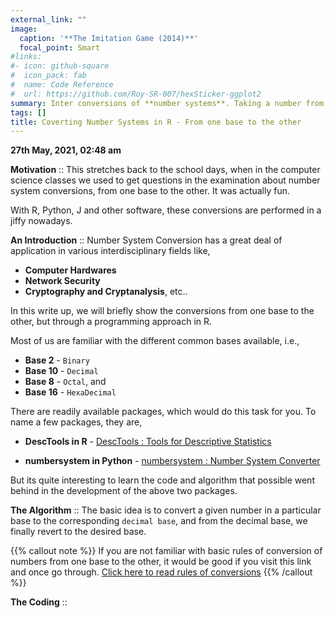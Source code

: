 ```yaml
---
external_link: ""
image:
  caption: '**The Imitation Game (2014)**'
  focal_point: Smart
#links:
#- icon: github-square
#  icon_pack: fab
#  name: Code Reference
#  url: https://github.com/Roy-SR-007/hexSticker-ggplot2
summary: Inter conversions of **number systems**. Taking a number from the given base to a desired base, i.e., for instance `binary` to `decimal` or vice versa.
tags: []
title: Coverting Number Systems in R - From one base to the other
---
```


**27th May, 2021, 02:48 am**

**Motivation** :: This stretches back to the school days, when in the computer science classes we used to get questions in the examination about number system conversions, from one base to the other. It was actually fun.

With R, Python, J and other software, these conversions are performed in a jiffy nowadays.

**An Introduction** :: Number System Conversion has a great deal of application in various interdisciplinary fields like,

* **Computer Hardwares**
* **Network Security**
* **Cryptography and Cryptanalysis**, etc..

In this write up, we will briefly show the conversions from one base to the other, but through a programming approach in R. 

Most of us are familiar with the different common bases available, i.e., 

* **Base 2** - `Binary`
* **Base 10** - `Decimal`
* **Base 8** - `Octal`, and 
* **Base 16** - `HexaDecimal`

There are readily available packages, which would do this task for you. To name a few packages, they are, 

* **DescTools in R** - [DescTools : Tools for Descriptive Statistics](https://cran.r-project.org/package=DescTools) 

* **numbersystem in Python** - [numbersystem : Number System Converter](https://pypi.org/project/numbersystem/#:~:text=numbersystem%20is%20a%20Python%203.7,like%20binary%2C%20decimal%2C%20etc.) 

But its quite interesting to learn the code and algorithm that possible went behind in the development of the above two packages.

**The Algorithm** :: The basic idea is to convert a given number in a particular base to the corresponding `decimal base`, and from the decimal base, we finally revert to the desired base.

{{% callout note %}}
If you are not familiar with basic rules of conversion of numbers from one base to the other, it would be good if you visit this link and once go through. 
[Click here to read rules of conversions](https://www3.ntu.edu.sg/home/ehchua/programming/java/datarepresentation.html)
{{% /callout %}}

**The Coding** :: 